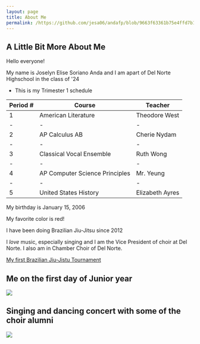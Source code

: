 ```yaml
---
layout: page
title: About Me
permalink: /https://github.com/jesa06/andafp/blob/9663f63361b75e4ffd7b14d3ed1b352ae4c50724/_pages/01_About%20me.md/ 
---
```

## A Little Bit More About Me

Hello everyone! 

My name is Joselyn Elise Soriano Anda and I am apart of Del Norte Highschool in the class of '24 
- This is my Trimester 1 schedule

| Period # | Course | Teacher |
|-|-|-|
| 1 | American Literature | Theodore West |
|-|-|-|
| 2 | AP Calculus AB | Cherie Nydam |
|-|-|-|
| 3 | Classical Vocal Ensemble | Ruth Wong |
|-|-|-|
| 4 | AP Computer Science Principles | Mr. Yeung |
|-|-|-|
| 5 | United States History | Elizabeth Ayres |

My birthday is January 15, 2006

My favorite color is red!

I have been doing Brazilian Jiu-Jitsu since 2012

I *love* music, especially singing and I am the Vice President of choir at Del Norte. I also am in Chamber Choir of Del Norte.

[My first Brazilian Jiu-Jistu Tournament](https://youtu.be/RaerwRZCmMA) 

## Me on the first day of Junior year ##
![]({{site.baseurl}}/images/junioryearme.png)

## Singing and dancing concert with some of the choir alumni ##
![]({{site.baseurl}}/images/choirselfie.png)
